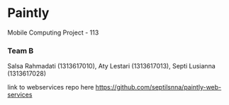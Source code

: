 # Paintly
Mobile Computing Project - 113

### Team B
Salsa Rahmadati (1313617010), Aty Lestari (1313617013), Septi Lusianna (1313617028)

link to webservices repo here https://github.com/septilsnna/paintly-web-services
